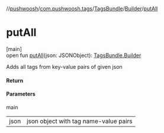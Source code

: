 //[pushwoosh](../../../../index.md)/[com.pushwoosh.tags](../../index.md)/[TagsBundle](../index.md)/[Builder](index.md)/[putAll](put-all.md)

# putAll

[main]\
open fun [putAll](put-all.md)(json: JSONObject): [TagsBundle.Builder](index.md)

Adds all tags from key-value pairs of given json

#### Return

#### Parameters

main

| | |
|---|---|
| json | json object with tag name-value pairs |

